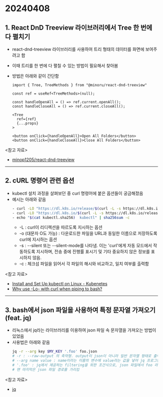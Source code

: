 # 20240408

## 1. React DnD Treeview 라이브러리에서 Tree 한 번에 다 펼치기

- react-dnd-treeview 라이브러리를 사용하여 트리 형태의 데이터를 화면에 보여주려고 함
- 이때 트리를 한 번에 다 펼칠 수 있는 방법이 필요해서 찾아봄
- 방법은 아래와 같이 간단함

  ```tsx
  import { Tree, TreeMethods } from "@minoru/react-dnd-treeview"

  const ref = useRef<TreeMethods>(null);

  const handleOpenAll = () => ref.current.openAll();
  const handleCloseAll = () => ref.current.closeAll();

  <Tree
    ref={ref}
    {...props}
  >

  <button onClick={handleOpenAll}>Open All Folders</button>
  <button onClick={handleCloseAll}>Close All Folders</button>
  ```

<참고 자료>

- [minop1205/react-dnd-treeview](https://github.com/minop1205/react-dnd-treeview?tab=readme-ov-file#usage-to-open--close-methods)

---

## 2. cURL 명령어 관련 옵션

- kubectl 설치 과정을 살펴보던 중 curl 명령어에 붙은 옵션들이 궁금해졌음
- 예시는 아래와 같음
  ```bash
  - curl -LO "https://dl.k8s.io/release/$(curl -L -s https://dl.k8s.io/release/stable.txt)/bin/linux/amd64/kubectl"
  - curl -LO "https://dl.k8s.io/$(curl -L -s https://dl.k8s.io/release/stable.txt)/bin/linux/amd64/kubectl.sha256"
  - echo "$(cat kubectl.sha256)  kubectl" | sha256sum -c
  ```
  - -L : curl이 리디렉션을 따르도록 지시하는 옵션
  - -o (대문자 O도 가능) : 다운로드한 파일을 URL과 동일한 이름으로 저장하도록 curl에 지시하는 옵션
  - -s : --silent 또는 --silent-mode를 나타냄. 이는 'curl'에게 자동 모드에서 작동하도록 지시하며, 전송 중에 진행률 표시기 및 기타 중요하지 않은 정보를 표시하지 않음.
  - -c : 체크섬 파일을 읽어서 각 파일의 해시와 비교하고, 일치 여부를 출력함

<참고 자료>

- [Install and Set Up kubectl on Linux - Kubenetes](https://kubernetes.io/docs/tasks/tools/install-kubectl-linux/)
- [Why use -Lo- with curl when piping to bash?](https://stackoverflow.com/questions/32899086/why-use-lo-with-curl-when-piping-to-bash)

---

## 3. bash에서 json 파일을 사용하여 특정 문자열 가져오기 (feat. jq)

- 리눅스에서 jq라는 라이브러리를 이용하여 json 파일 속 문자열을 가져오는 방법이 있었음
- 사용법은 아래와 같음
  ```bash
  jq -r --arg key $MY_KEY '.foo' foo.json
  # -r : --raw-output 의 축약형. output이 json이 아니라 일반 문자열 형태로 출력되도록 함.
  # --arg name value : name이라는 이름의 변수에 value라는 값을 넣어 jq 프로그램에 전달함
  # '.foo' : jq에서 제공하는 filtering을 위한 조건식으로, json 파일에서 foo 라는 키의 값만 가져오도록 함
  # 맨 마지막은 json 파일 경로를 가리킴
  ```

<참고 자료>

- [jq](https://jqlang.github.io/jq/)
